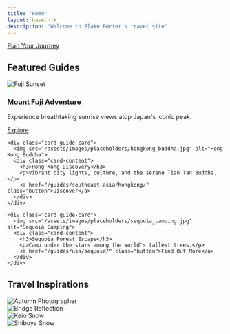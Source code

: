 ```yaml
---
title: "Home"
layout: base.njk
description: "Welcome to Blake Porter’s travel site"
---
```


<!-- Hero Section -->
<section class="hero" style="background-image: url('/assets/images/placeholders/ninbinh_temple_above.jpg');">
  <a href="/guides/" id="planBtn" class="btn hero-btn">Plan Your Journey</a>
</section>

<!-- Featured Guides -->
<section class="featured-section">
  <h2 class="section-title">Featured Guides</h2>
  <div class="cards-grid">
    <div class="card guide-card">
      <img src="/assets/images/placeholders/fuji_sunset.jpg" alt="Fuji Sunset">
      <div class="card-content">
        <h3>Mount Fuji Adventure</h3>
        <p>Experience breathtaking sunrise views atop Japan's iconic peak.</p>
        <a href="/guides/japan/fuji/" class="button">Explore</a>
      </div>
    </div>

    <div class="card guide-card">
      <img src="/assets/images/placeholders/hongkong_buddha.jpg" alt="Hong Kong Buddha">
      <div class="card-content">
        <h3>Hong Kong Discovery</h3>
        <p>Vibrant city lights, culture, and the serene Tian Tan Buddha.</p>
        <a href="/guides/southeast-asia/hongkong/" class="button">Discover</a>
      </div>
    </div>

    <div class="card guide-card">
      <img src="/assets/images/placeholders/sequoia_camping.jpg" alt="Sequoia Camping">
      <div class="card-content">
        <h3>Sequoia Forest Escape</h3>
        <p>Camp under the stars among the world's tallest trees.</p>
        <a href="/guides/usa/sequoia/" class="button">Find Out More</a>
      </div>
    </div>
  </div>
</section>

<!-- Inspiration Gallery Mini -->
<section class="featured-section">
  <h2 class="section-title">Travel Inspirations</h2>
  <div class="cards-grid gallery-grid">
    <div class="card gallery-item">
      <img src="/assets/images/placeholders/autumn_photographer.jpg" alt="Autumn Photographer" loading="lazy">
    </div>
    <div class="card gallery-item">
      <img src="/assets/images/placeholders/bridge_reflection.jpg" alt="Bridge Reflection" loading="lazy">
    </div>
    <div class="card gallery-item">
      <img src="/assets/images/placeholders/keio_snow.jpg" alt="Keio Snow" loading="lazy">
    </div>
    <div class="card gallery-item">
      <img src="/assets/images/placeholders/shibuya_snow.jpg" alt="Shibuya Snow" loading="lazy">
    </div>
  </div>
</section>
